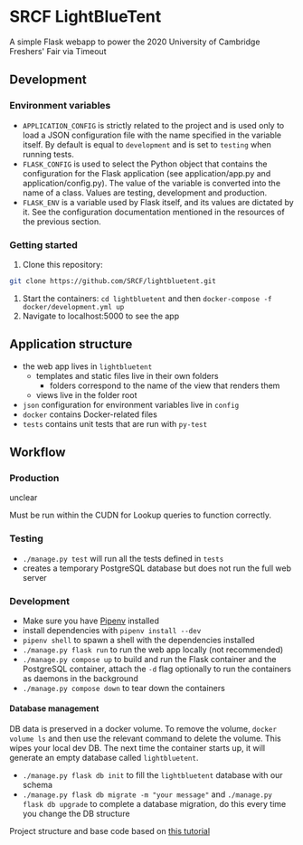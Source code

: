 # SRCF LightBlueTent

A simple Flask webapp to power the 2020 University of Cambridge Freshers' Fair via Timeout

## Development

### Environment variables

* `APPLICATION_CONFIG` is strictly related to the project and is used only to load a JSON configuration file with the name specified in the variable itself. By default is equal to `development` and is set to `testing` when running tests.
* `FLASK_CONFIG` is used to select the Python object that contains the configuration for the Flask application (see application/app.py and application/config.py). The value of the variable is converted into the name of a class. Values are testing, development and production.
* `FLASK_ENV` is a variable used by Flask itself, and its values are dictated by it. See the configuration documentation mentioned in the resources of the previous section.

### Getting started

1. Clone this repository:
  
```bash
git clone https://github.com/SRCF/lightbluetent.git
```

1. Start the containers: `cd lightbluetent` and then `docker-compose -f docker/development.yml up`
1. Navigate to localhost:5000 to see the app

## Application structure

* the web app lives in `lightbluetent`
  * templates and static files live in their own folders
    * folders correspond to the name of the view that renders them
  * views live in the folder root
* `json` configuration for environment variables live in `config`
* `docker` contains Docker-related files
* `tests` contains unit tests that are run with `py-test`

## Workflow

### Production

unclear

Must be run within the CUDN for Lookup queries to function correctly.

### Testing

* `./manage.py test` will run all the tests defined in `tests`
* creates a temporary PostgreSQL database but does not run the full web server

### Development

* Make sure you have [Pipenv](https://pypi.org/project/pipenv/) installed
* install dependencies with `pipenv install --dev`
* `pipenv shell` to spawn a shell with the dependencies installed
* `./manage.py flask run` to run the web app locally (not recommended)
* `./manage.py compose up` to build and run the Flask container and the PostgreSQL container, attach the `-d` flag optionally to run the containers as daemons in the background
* `./manage.py compose down` to tear down the containers

#### Database management

DB data is preserved in a docker volume. To remove the volume, `docker volume ls` and then use the relevant command to delete the volume. This wipes your local dev DB. The next time the container starts up, it will generate an empty database called `lightbluetent`.

* `./manage.py flask db init` to fill the `lightbluetent` database with our schema
* `./manage.py flask db migrate -m "your message"` and `./manage.py flask db upgrade` to complete a database migration, do this every time you change the DB structure

Project structure and base code based on [this tutorial](https://www.thedigitalcatonline.com/blog/2020/07/06/flask-project-setup-tdd-docker-postgres-and-more-part-2/)
